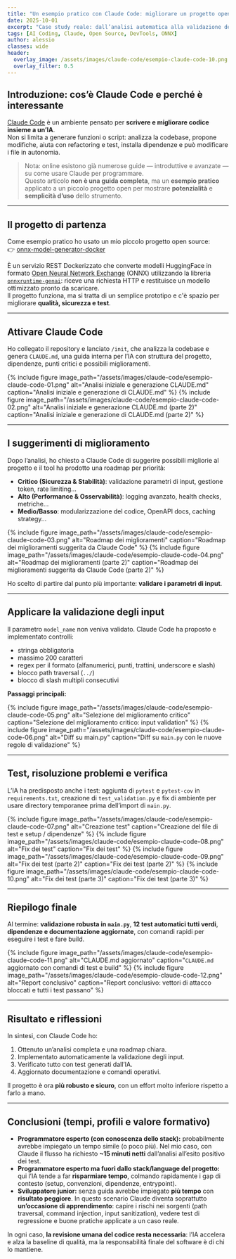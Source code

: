 ```yaml
---
title: "Un esempio pratico con Claude Code: migliorare un progetto open source"
date: 2025-10-01
excerpt: "Case study reale: dall’analisi automatica alla validazione degli input, con test e documentazione aggiornati, su un piccolo progetto open source."
tags: [AI Coding, Claude, Open Source, DevTools, ONNX]
author: alessio
classes: wide
header:
  overlay_image: /assets/images/claude-code/esempio-claude-code-10.png
  overlay_filter: 0.5
---
```


## Introduzione: cos’è Claude Code e perché è interessante
[Claude Code](https://www.claude.com/product/claude-code) è un ambiente pensato per **scrivere e migliorare codice insieme a un’IA**.  
Non si limita a generare funzioni o script: analizza la codebase, propone modifiche, aiuta con refactoring e test, installa dipendenze e può modificare i file in autonomia.

> Nota: online esistono già numerose guide — introduttive e avanzate — su come usare Claude per programmare.  
> Questo articolo **non è una guida completa**, ma un **esempio pratico** applicato a un piccolo progetto open per mostrare **potenzialità** e **semplicità d’uso** dello strumento.

---

## Il progetto di partenza
Come esempio pratico ho usato un mio piccolo progetto open source:  
👉 [onnx-model-generator-docker](https://github.com/asoldano/onnx-model-generator-docker)

È un servizio REST Dockerizzato che converte modelli HuggingFace in formato [Open Neural Network Exchange](https://onnx.ai/) (ONNX) utilizzando la libreria [`onnxruntime-genai`](https://github.com/microsoft/onnxruntime-genai): riceve una richiesta HTTP e restituisce un modello ottimizzato pronto da scaricare.  
Il progetto funziona, ma si tratta di un semplice prototipo e c'è spazio per migliorare **qualità, sicurezza e test**.

---

## Attivare Claude Code
Ho collegato il repository e lanciato `/init`, che analizza la codebase e genera `CLAUDE.md`, una guida interna per l’IA con struttura del progetto, dipendenze, punti critici e possibili miglioramenti.

{% include figure image_path="/assets/images/claude-code/esempio-claude-code-01.png" alt="Analisi iniziale e generazione CLAUDE.md" caption="Analisi iniziale e generazione di CLAUDE.md" %}
{% include figure image_path="/assets/images/claude-code/esempio-claude-code-02.png" alt="Analisi iniziale e generazione CLAUDE.md (parte 2)" caption="Analisi iniziale e generazione di CLAUDE.md (parte 2)" %}

---

## I suggerimenti di miglioramento
Dopo l’analisi, ho chiesto a Claude Code di suggerire possibili migliorie al progetto e il tool ha prodotto una roadmap per priorità:  
- **Critico (Sicurezza & Stabilità)**: validazione parametri di input, gestione token, rate limiting…  
- **Alto (Performance & Osservabilità)**: logging avanzato, health checks, metriche…  
- **Medio/Basso**: modularizzazione del codice, OpenAPI docs, caching strategy…

{% include figure image_path="/assets/images/claude-code/esempio-claude-code-03.png" alt="Roadmap dei miglioramenti" caption="Roadmap dei miglioramenti suggerita da Claude Code" %}
{% include figure image_path="/assets/images/claude-code/esempio-claude-code-04.png" alt="Roadmap dei miglioramenti (parte 2)" caption="Roadmap dei miglioramenti suggerita da Claude Code (parte 2)" %}

Ho scelto di partire dal punto più importante: **validare i parametri di input**.

---

## Applicare la validazione degli input
Il parametro `model_name` non veniva validato. Claude Code ha proposto e implementato controlli:

- stringa obbligatoria  
- massimo 200 caratteri  
- regex per il formato (alfanumerici, punti, trattini, underscore e slash)  
- blocco path traversal (`../`)  
- blocco di slash multipli consecutivi

**Passaggi principali:**

{% include figure image_path="/assets/images/claude-code/esempio-claude-code-05.png" alt="Selezione del miglioramento critico" caption="Selezione del miglioramento critico: input validation" %}
{% include figure image_path="/assets/images/claude-code/esempio-claude-code-06.png" alt="Diff su main.py" caption="Diff su `main.py` con le nuove regole di validazione" %}

---

## Test, risoluzione problemi e verifica
L’IA ha predisposto anche i test: aggiunta di `pytest` e `pytest-cov` in `requirements.txt`, creazione di `test_validation.py` e fix di ambiente per usare directory temporanee prima dell’import di `main.py`.

{% include figure image_path="/assets/images/claude-code/esempio-claude-code-07.png" alt="Creazione test" caption="Creazione del file di test e setup / dipendenze" %}
{% include figure image_path="/assets/images/claude-code/esempio-claude-code-08.png" alt="Fix dei test" caption="Fix dei test" %}
{% include figure image_path="/assets/images/claude-code/esempio-claude-code-09.png" alt="Fix dei test (parte 2)" caption="Fix dei test (parte 2)" %}
{% include figure image_path="/assets/images/claude-code/esempio-claude-code-10.png" alt="Fix dei test (parte 3)" caption="Fix dei test (parte 3)" %}

---

## Riepilogo finale
Al termine: **validazione robusta in `main.py`**, **12 test automatici tutti verdi**, **dipendenze e documentazione aggiornate**, con comandi rapidi per eseguire i test e fare build.

{% include figure image_path="/assets/images/claude-code/esempio-claude-code-11.png" alt="CLAUDE.md aggiornato" caption="`CLAUDE.md` aggiornato con comandi di test e build" %}
{% include figure image_path="/assets/images/claude-code/esempio-claude-code-12.png" alt="Report conclusivo" caption="Report conclusivo: vettori di attacco bloccati e tutti i test passano" %}

---

## Risultato e riflessioni
In sintesi, con Claude Code ho:
1. Ottenuto un’analisi completa e una roadmap chiara.  
2. Implementato automaticamente la validazione degli input.  
3. Verificato tutto con test generati dall’IA.  
4. Aggiornato documentazione e comandi operativi.

Il progetto è ora **più robusto e sicuro**, con un effort molto inferiore rispetto a farlo a mano.

---

## Conclusioni (tempi, profili e valore formativo)
- **Programmatore esperto (con conoscenza dello stack):** probabilmente avrebbe impiegato un tempo simile (o poco più). Nel mio caso, con Claude il flusso ha richiesto **~15 minuti netti** dall’analisi all’esito positivo dei test.  
- **Programmatore esperto ma fuori dallo stack/language del progetto:** qui l’IA tende a far **risparmiare tempo**, colmando rapidamente i gap di contesto (setup, convenzioni, dipendenze, entrypoint).  
- **Sviluppatore junior:** senza guida avrebbe impiegato **più tempo** con **risultato peggiore**. In questo scenario Claude diventa soprattutto **un’occasione di apprendimento**: capire i rischi nei sorgenti (path traversal, command injection, input sanitization), vedere test di regressione e buone pratiche applicate a un caso reale.

In ogni caso, **la revisione umana del codice resta necessaria**: l’IA accelera e alza la baseline di qualità, ma la responsabilità finale del software è di chi lo mantiene.

